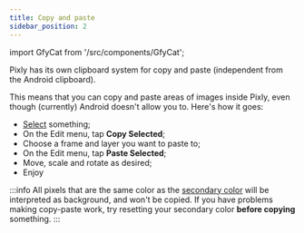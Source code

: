 ```yaml
---
title: Copy and paste
sidebar_position: 2
---
```

import GfyCat from '/src/components/GfyCat';

Pixly has its own clipboard system for copy and paste (independent from the Android clipboard).

This means that you can copy and paste areas of images inside Pixly, even though (currently) Android doesn't allow you to. Here's how it goes:

+ [Select] something;
+ On the Edit menu, tap **Copy Selected**;
+ Choose a frame and layer you want to paste to;
+ On the Edit menu, tap **Paste Selected**;
+ Move, scale and rotate as desired;
+ Enjoy

<GfyCat id="SmoothInfamousFirefly"/>

:::info
All pixels that are the same color as the [secondary color] will be interpreted as background, and won't be copied. If you have problems making copy-paste work, try resetting your secondary color **before copying** something.
:::

[secondary color]: ../../color-brush/primary-secondary.md
[select]: ../../selection/index.md